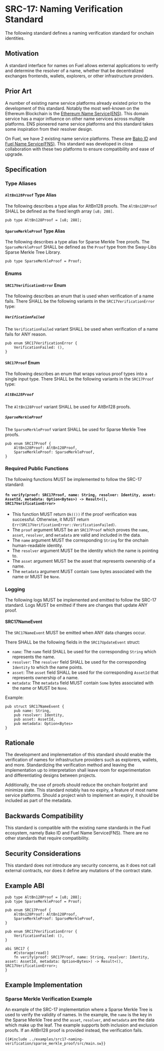 # SRC-17: Naming Verification Standard

The following standard defines a naming verification standard for onchain identities.

## Motivation

A standard interface for names on Fuel allows external applications to verify and determine the resolver of a name, whether that be decentralized exchanges frontends, wallets, explorers, or other infrastructure providers.

## Prior Art

A number of existing name service platforms already existed prior to the development of this standard. Notably the most well-known on the Ethereum Blockchain is the [Ethereum Name Service(ENS)](https://ens.domains/). This domain service has a major influence on other name services across multiple platforms. ENS pioneered name service platforms and this standard takes some inspiration from their resolver design.

On Fuel, we have 2 existing name service platforms. These are [Bako ID](https://www.bako.id/) and [Fuel Name Service(FNS)](https://fuelname.com/). This standard was developed in close collaboration with these two platforms to ensure compatibility and ease of upgrade.

## Specification

### Type Aliases

#### `AltBn128Proof` Type Alias

The following describes a type alias for AltBn128 proofs. The `AltBn128Proof` SHALL be defined as the fixed length array `[u8; 288]`.

```sway
pub type AltBn128Proof = [u8; 288];
```

#### `SparseMerkleProof` Type Alias

The following describes a type alias for Sparse Merkle Tree proofs. The `SparseMerkleProof` SHALL be defined as the `Proof` type from the Sway-Libs Sparse Merkle Tree Library.

```sway
pub type SparseMerkleProof = Proof;
```

### Enums

#### `SRC17VerificationError` Enum

The following describes an enum that is used when verification of a name fails. There SHALL be the following variants in the `SRC17VerificationError` type:

##### `VerificationFailed`

The `VerificationFailed` variant SHALL be used when verification of a name fails for ANY reason.

```sway
pub enum SRC17VerificationError {
    VerificationFailed: (),
}
```

#### `SRC17Proof` Enum

The following describes an enum that wraps various proof types into a single input type. There SHALL be the following variants in the `SRC17Proof` type:

##### `AltBn128Proof`

The `AltBn128Proof` variant SHALL be used for AltBn128 proofs.

##### `SparseMerkleProof`

The `SparseMerkleProof` variant SHALL be used for Sparse Merkle Tree proofs.

```sway
pub enum SRC17Proof {
    AltBn128Proof: AltBn128Proof,
    SparseMerkleProof: SparseMerkleProof,
}
```

### Required Public Functions

The following functions MUST be implemented to follow the SRC-17 standard:

#### `fn verify(proof: SRC17Proof, name: String, resolver: Identity, asset: AssetId, metadata: Option<Bytes>) -> Result<(), SRC17VerificationError>`

- This function MUST return `Ok(())` if the proof verification was successful. Otherwise, it MUST return `Err(SRC17VerificationError::VerificationFailed)`.
- The `proof` argument MUST be an `SRC17Proof` which proves the `name`, `asset`, `resolver`, and `metadata` are valid and included in the data.
- The `name` argument MUST the corresponding `String` for the onchain human-readable identity.
- The `resolver` argument MUST be the identity which the name is pointing to.
- The `asset` argument MUST be the asset that represents ownership of a name.
- The `metadata` argument MUST contain `Some` bytes associated with the name or MUST be `None`.

### Logging

The following logs MUST be implemented and emitted to follow the SRC-17 standard. Logs MUST be emitted if there are changes that update ANY proof.

#### SRC17NameEvent

The `SRC17NameEvent` MUST be emitted when ANY data changes occur.

There SHALL be the following fields in the `SRC17UpdateEvent` struct:

- `name`: The `name` field SHALL be used for the corresponding `String` which represents the name.
- `resolver`: The `resolver` field SHALL be used for the corresponding `Identity` to which the name points.
- `asset`: The `asset` field SHALL be used for the corresponding `AssetId` that represents ownership of a name.
- `metadata`: The `metadata` field MUST contain `Some` bytes associated with the name or MUST be `None`.

Example:

```sway
pub struct SRC17NameEvent {
    pub name: String,
    pub resolver: Identity,
    pub asset: AssetId,
    pub metadata: Option<Bytes>
}
```

## Rationale

The development and implementation of this standard should enable the verification of names for infrastructure providers such as explorers, wallets, and more. Standardizing the verification method and leaving the implementation up to interpretation shall leave room for experimentation and differentiating designs between projects.

Additionally, the use of proofs should reduce the onchain footprint and minimize state. This standard notably has no expiry, a feature of most name service platforms. Should a project wish to implement an expiry, it should be included as part of the metadata.

## Backwards Compatibility

This standard is compatible with the existing name standards in the Fuel ecosystem, namely Bako ID and Fuel Name Service(FNS). There are no other standards that require compatibility.

## Security Considerations

This standard does not introduce any security concerns, as it does not call external contracts, nor does it define any mutations of the contract state.

## Example ABI

```sway
pub type AltBn128Proof = [u8; 288];
pub type SparseMerkleProof = Proof;

pub enum SRC17Proof {
    AltBn128Proof: AltBn128Proof,
    SparseMerkleProof: SparseMerkleProof,
}

pub enum SRC17VerificationError {
    VerificationFailed: (),
}

abi SRC17 {
    #[storage(read)]
    fn verify(proof: SRC17Proof, name: String, resolver: Identity, asset: AssetId, metadata: Option<Bytes>) -> Result<(), SRC17VerificationError>;
}
```

## Example Implementation

### Sparse Merkle Verification Example

An example of the SRC-17 implementation where a Sparse Merkle Tree is used to verify the validity of names. In the example, the `name` is the key in the Sparse Merkle Tree and the `asset`, `resolver`, and `metadata` are the data which make up the leaf. The example supports both inclusion and exclusion proofs. If an AltBn128 proof is provided instead, the verification fails.

```sway
{{#include ../examples/src17-naming-verification/sparse_merkle_proof/src/main.sw}}
```
